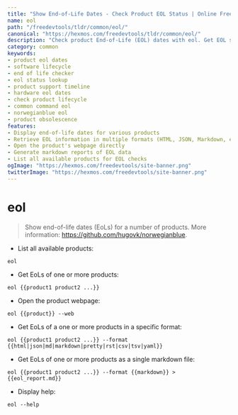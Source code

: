 ```yaml
---
title: "Show End-of-Life Dates - Check Product EOL Status | Online Free DevTools by Hexmos"
name: eol
path: "/freedevtools/tldr/common/eol/"
canonical: "https://hexmos.com/freedevtools/tldr/common/eol/"
description: "Check product End-of-Life (EOL) dates with eol. Get EOL status and product lifecycle information. Free online tool, no registration required."
category: common
keywords:
- product eol dates
- software lifecycle
- end of life checker
- eol status lookup
- product support timeline
- hardware eol dates
- check product lifecycle
- common command eol
- norwegianblue eol
- product obsolescence
features:
- Display end-of-life dates for various products
- Retrieve EOL information in multiple formats (HTML, JSON, Markdown, etc.)
- Open the product's webpage directly
- Generate markdown reports of EOL data
- List all available products for EOL checks
ogImage: "https://hexmos.com/freedevtools/site-banner.png"
twitterImage: "https://hexmos.com/freedevtools/site-banner.png"
---
```


# eol

> Show end-of-life dates (EoLs) for a number of products.
> More information: <https://github.com/hugovk/norwegianblue>.

- List all available products:

`eol`

- Get EoLs of one or more products:

`eol {{product1 product2 ...}}`

- Open the product webpage:

`eol {{product}} --web`

- Get EoLs of a one or more products in a specific format:

`eol {{product1 product2 ...}} --format {{html|json|md|markdown|pretty|rst|csv|tsv|yaml}}`

- Get EoLs of one or more products as a single markdown file:

`eol {{product1 product2 ...}} --format {{markdown}} > {{eol_report.md}}`

- Display help:

`eol --help`
